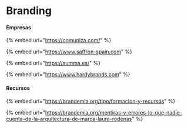 # Branding

#### Empresas

{% embed url="https://comuniza.com/" %}

{% embed url="https://www.saffron-spain.com" %}

{% embed url="https://summa.es/" %}

{% embed url="https://www.hardybrands.com" %}



#### Recursos

{% embed url="https://brandemia.org/tipo/formacion-y-recursos" %}

{% embed url="https://brandemia.org/mentiras-y-errores-lo-que-nadie-cuenta-de-la-arquitectura-de-marca-laura-rodenas" %}
